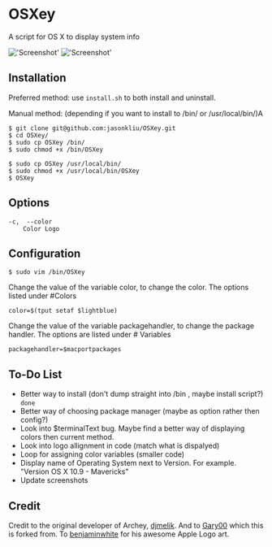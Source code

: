 OSXey
===============

A script for OS X to display system info

!['Screenshot'](https://raw.github.com/Gary00/OSXey/master/screenshot_normal.png)
!['Screenshot'](https://raw.github.com/Gary00/OSXey/master/screenshot_color.png)


Installation
------------
Preferred method: use `install.sh` to both install and uninstall.

Manual method: (depending if you want to install to /bin/ or /usr/local/bin/)A

    $ git clone git@github.com:jasonkliu/OSXey.git
    $ cd OSXey/
    $ sudo cp OSXey /bin/
    $ sudo chmod +x /bin/OSXey 

    $ sudo cp OSXey /usr/local/bin/
    $ sudo chmod +x /usr/local/bin/OSXey
    $ OSXey	


Options
------------
	-c,  --color
		Color Logo
		

Configuration
------------
 	$ sudo vim /bin/OSXey

Change the value of the variable color, to change the color. The options listed under #Colors

	color=$(tput setaf $lightblue)

Change the value of the variable packagehandler, to change the package handler. The options are listed under # Variables

	packagehandler=$macportpackages

To-Do List
------------

* Better way to install (don't dump straight into /bin , maybe install script?) `done`
* Better way of choosing package manager (maybe as option rather then config?) 
* Look into $terminalText bug. Maybe find a better way of displaying colors then current method.
* Look into logo allignment in code (match what is dispalyed)
* Loop for assigning color variables (smaller code)
* Display name of Operating System next to Version. For example. "Version OS X 10.9 - Mavericks"
* Update screenshots

Credit
------
Credit to the original developer of Archey, [djmelik](https://github.com/djmelik/archey).
And to [Gary00](https://github.com/Gary00/OSXey) which this is forked from. To [benjaminwhite](https://github.com/benjaminwhite/OSXey) for his awesome Apple Logo art.
